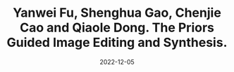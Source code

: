 ---
title: "Yanwei Fu, Shenghua Gao, <b>Chenjie Cao</b> and Qiaole Dong. <b>The Priors Guided Image Editing and Synthesis.</b>"
collection: talks
type: "Tutorial"
venue: "ACCV2022"
date: 2022-12-05
location: "Macau"
excerpt: '
[<span class="underline-on-hover" style="color:#FF6F6F">Website</span>](https://dqiaole.github.io/priors_guided_image_editing_synthesis/)
'
---